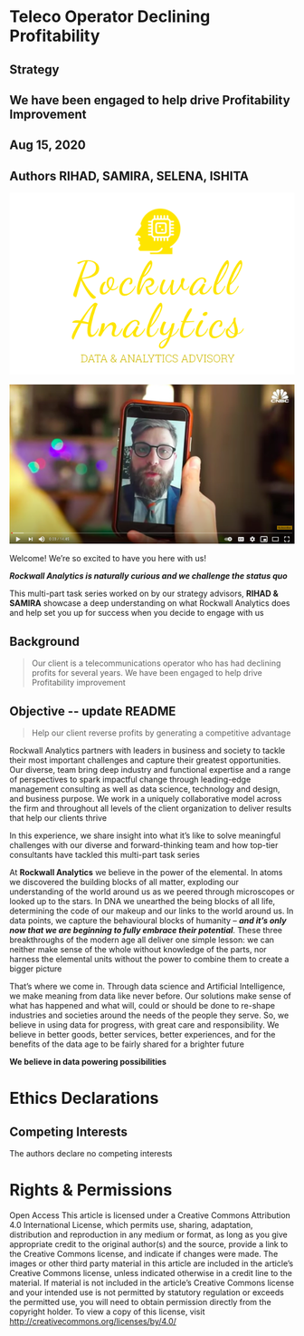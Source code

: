 # Teleco Operator Declining Profitability
## Strategy
## We have been engaged to help drive Profitability Improvement
## Aug 15, 2020
## Authors RIHAD, SAMIRA, SELENA, ISHITA

<img src="./gallery/rockwall.png"/>

[![SC2 Video](gallery/SC2_youtube.png)](https://www.youtube.com/watch?v=6CU3g0X4yF0 "SC2 Rockwall Analytics - Click to Watch!")

Welcome! We’re so excited to have you here with us!

***Rockwall Analytics is naturally curious and we challenge the status quo***

This multi-part task series worked on by our strategy advisors, **RIHAD & SAMIRA** showcase a deep understanding on what Rockwall Analytics does and help set you up for success when you decide to engage with us

## Background

>Our client is a telecommunications operator who has had declining profits for several years. We have been engaged to help drive Profitability improvement

## Objective -- update README

>Help our client reverse profits by generating a competitive advantage

Rockwall Analytics partners with leaders in business and society to tackle their most important challenges and capture their greatest opportunities. Our diverse, team bring deep industry and functional expertise and a range of perspectives to spark impactful change through leading-edge management consulting as well as data science, technology and design, and business purpose. We work in a uniquely collaborative model across the firm and throughout all levels of the client organization to deliver results that help our clients thrive

In this experience, we share insight into what it’s like to solve meaningful challenges with our diverse and forward-thinking team and how top-tier consultants have tackled this multi-part task series

At **Rockwall Analytics** we believe in the power of the elemental. In atoms we discovered the building blocks of all matter, exploding our understanding of the world around us as we peered through microscopes or looked up to the stars. In DNA we unearthed the being blocks of all life, determining the code of our makeup and our links to the world around us. In data points, we capture the behavioural blocks of humanity – ***and it’s only now that we are beginning to fully embrace their potential***. These three breakthroughs of the modern age all deliver one simple lesson: we can neither make sense of the whole without knowledge of the parts, nor harness the elemental units without the power to combine them to create a bigger picture

That’s where we come in. Through data science and Artificial Intelligence, we make meaning from data like never before. Our solutions make sense of what has happened and what will, could or should be done to re-shape industries and societies around the needs of the people they serve. So, we believe in using data for progress, with great care and responsibility. We believe in better goods, better services, better experiences, and for the benefits of the data age to be fairly shared for a brighter future

**We believe in data powering possibilities**

# Ethics Declarations
## Competing Interests
The authors declare no competing interests

# Rights & Permissions
Open Access This article is licensed under a Creative Commons Attribution 4.0 International License, which permits use, sharing, adaptation, distribution and reproduction in any medium or format, as long as you give appropriate credit to the original author(s) and the source, provide a link to the Creative Commons license, and indicate if changes were made. The images or other third party material in this article are included in the article’s Creative Commons license, unless indicated otherwise in a credit line to the material. If material is not included in the article’s Creative Commons license and your intended use is not permitted by statutory regulation or exceeds the permitted use, you will need to obtain permission directly from the copyright holder. To view a copy of this license, visit http://creativecommons.org/licenses/by/4.0/
